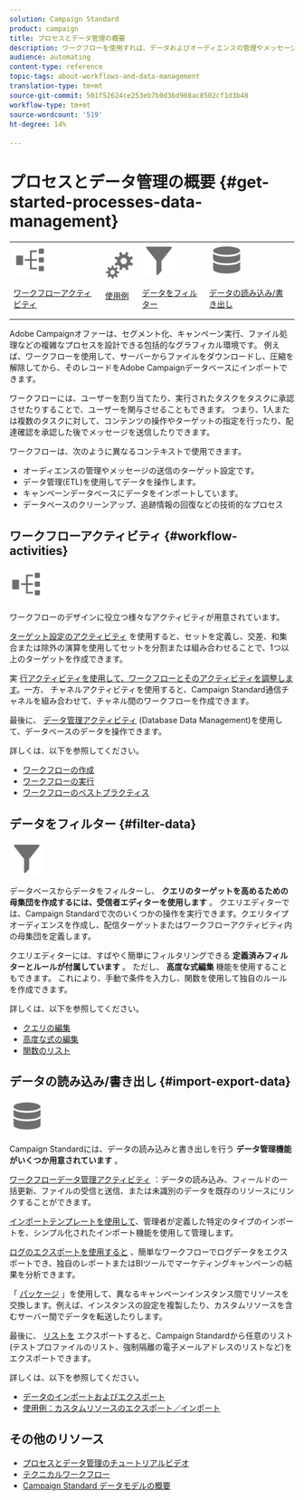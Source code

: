 ```yaml
---
solution: Campaign Standard
product: campaign
title: プロセスとデータ管理の概要
description: ワークフローを使用すれば、データおよびオーディエンスの管理やメッセージの送信などのプロセスを自動化できます。
audience: automating
content-type: reference
topic-tags: about-workflows-and-data-management
translation-type: tm+mt
source-git-commit: 501f52624ce253eb7b0d36d908ac8502cf1d3b48
workflow-type: tm+mt
source-wordcount: '519'
ht-degree: 14%

---
```



# プロセスとデータ管理の概要 {#get-started-processes-data-management}

<table>
<tr>
<td><img src="assets/do-not-localize/icon_workflows.svg" width="60px"><p><a href="#workflow-activities">ワークフローアクティビティ</a></p></td><td><img src="assets/do-not-localize/icon_activities.svg" width="60px"><p><a href="../../automating/using/workflow-created-query-with-complement.md">使用例</a></p></td><td><img src="assets/do-not-localize/icon_filter.svg" width="60px"><p><a href="#filter-data">データをフィルター</a></p></td>
<td><img src="assets/do-not-localize/icon_manage.svg" width="60px"><p><a href="#import-export-data">データの読み込み/書き出し</a></p></td></tr>
</table>

Adobe Campaignオファーは、セグメント化、キャンペーン実行、ファイル処理などの複雑なプロセスを設計できる包括的なグラフィカル環境です。 例えば、ワークフローを使用して、サーバーからファイルをダウンロードし、圧縮を解除してから、そのレコードをAdobe Campaignデータベースにインポートできます。

ワークフローには、ユーザーを割り当てたり、実行されたタスクをタスクに承認させたりすることで、ユーザーを関与させることもできます。 つまり、1人または複数のタスクに対して、コンテンツの操作やターゲットの指定を行ったり、配達確認を承認した後でメッセージを送信したりできます。

ワークフローは、次のように異なるコンテキストで使用できます。

* オーディエンスの管理やメッセージの送信のターゲット設定です。
* データ管理(ETL)を使用してデータを操作します。
* キャンペーンデータベースにデータをインポートしています。
* データベースのクリーンアップ、追跡情報の回復などの技術的なプロセス

## ワークフローアクティビティ {#workflow-activities}

<img src="assets/do-not-localize/icon_workflows.svg" width="60px">

ワークフローのデザインに役立つ様々なアクティビティが用意されています。

[ターゲット設定のアクティビティ](../../automating/using/about-targeting-activities.md) を使用すると、セットを定義し、交差、和集合または除外の演算を使用してセットを分割または組み合わせることで、1つ以上のターゲットを作成できます。

実 [行アクティビティを使用して、ワークフローとそのアクティビティを調整します](../../automating/using/about-execution-activities.md)。一方、 [](../../automating/using/about-channel-activities.md) チャネルアクティビティを使用すると、Campaign Standard通信チャネルを組み合わせて、チャネル間のワークフローを作成できます。

最後に、 [データ管理アクティビティ](../../automating/using/about-data-management-activities.md) (Database Data Management)を使用して、データベースのデータを操作できます。

詳しくは、以下を参照してください。

* [ワークフローの作成](../../automating/using/building-a-workflow.md)
* [ワークフローの実行](../../automating/using/about-workflow-execution.md)
* [ワークフローのベストプラクティス](../../automating/using/best-practices-workflows.md)

## データをフィルター {#filter-data}

<img src="assets/do-not-localize/icon_filter.svg" width="60px">

データベースからデータをフィルターし、 **クエリのターゲットを高めるための母集団を作成するには、受信者エディターを使用します** 。 クエリエディターでは、Campaign Standardで次のいくつかの操作を実行できます。クエリタイプオーディエンスを作成し、配信ターゲットまたはワークフローアクティビティ内の母集団を定義します。

クエリエディターには、すばやく簡単にフィルタリングできる **定義済みフィルターとルールが付属しています** 。 ただし、 **高度な式編集** 機能を使用することもできます。 これにより、手動で条件を入力し、関数を使用して独自のルールを作成できます。

詳しくは、以下を参照してください。

* [クエリの編集](../../automating/using/editing-queries.md)
* [高度な式の編集](../../automating/using/advanced-expression-editing.md)
* [関数のリスト](../../automating/using/list-of-functions.md)

## データの読み込み/書き出し {#import-export-data}

<img src="assets/do-not-localize/icon_manage.svg" width="60px">

Campaign Standardには、データの読み込みと書き出しを行う **データ管理機能がいくつか用意されています** 。

[ワークフローデータ管理アクティビティ](../../automating/using/about-data-management-activities.md) ：データの読み込み、フィールドの一括更新、ファイルの受信と送信、または未識別のデータを既存のリソースにリンクすることができます。

[インポートテンプレートを使用して](../../automating/using/importing-data-with-import-templates.md)、管理者が定義した特定のタイプのインポートを、シンプル化されたインポート機能を使用して管理します。

[ログのエクスポートを使用すると](../../automating/using/exporting-logs.md) 、簡単なワークフローでログデータをエクスポートでき、独自のレポートまたはBIツールでマーケティングキャンペーンの結果を分析できます。

「 [パッケージ](../../automating/using/managing-packages.md) 」を使用して、異なるキャンペーンインスタンス間でリソースを交換します。例えば、インスタンスの設定を複製したり、カスタムリソースを含むサーバー間でデータを転送したりします。

最後に、 [リストを](../../automating/using/exporting-lists.md) エクスポートすると、Campaign Standardから任意のリスト(テストプロファイルのリスト、強制隔離の電子メールアドレスのリストなど)をエクスポートできます。

詳しくは、以下を参照してください。

* [データのインポートおよびエクスポート](../../automating/using/about-data-import-and-export.md)
* [使用例：カスタムリソースのエクスポート／インポート](../../automating/using/exporting-importing-custom-resources.md)

## その他のリソース

* [プロセスとデータ管理のチュートリアルビデオ](https://docs.adobe.com/content/help/en/campaign-standard-learn/tutorials/getting-started/create-workflow.html)
* [テクニカルワークフロー](../../administration/using/technical-workflows.md)
* [Campaign Standard データモデルの概要](../../developing/using/get-started-data-model.md)
